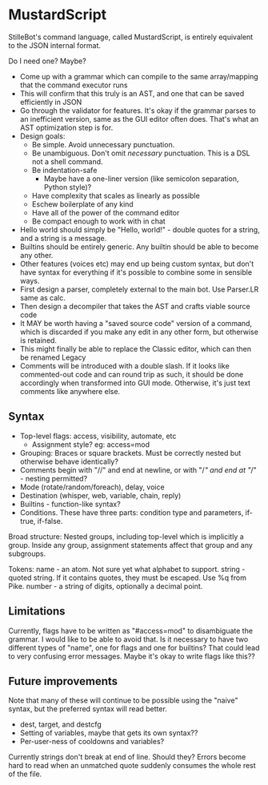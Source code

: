 MustardScript
=============

StilleBot's command language, called MustardScript, is entirely equivalent to the JSON internal format.

Do I need one? Maybe?

- Come up with a grammar which can compile to the same array/mapping that the command executor runs
- This will confirm that this truly is an AST, and one that can be saved efficiently in JSON
- Go through the validator for features. It's okay if the grammar parses to an inefficient version,
  same as the GUI editor often does. That's what an AST optimization step is for.
- Design goals:
  - Be simple. Avoid unnecessary punctuation.
  - Be unambiguous. Don't omit *necessary* punctuation. This is a DSL not a shell command.
  - Be indentation-safe
    - Maybe have a one-liner version (like semicolon separation, Python style)?
  - Have complexity that scales as linearly as possible
  - Eschew boilerplate of any kind
  - Have all of the power of the command editor
  - Be compact enough to work with in chat
- Hello world should simply be "Hello, world!" - double quotes for a string, and a string is a message.
- Builtins should be entirely generic. Any builtin should be able to become any other.
- Other features (voices etc) may end up being custom syntax, but don't have syntax for everything if
  it's possible to combine some in sensible ways.
- First design a parser, completely external to the main bot. Use Parser.LR same as calc.
- Then design a decompiler that takes the AST and crafts viable source code
- It MAY be worth having a "saved source code" version of a command, which is discarded if you make
  any edit in any other form, but otherwise is retained.
- This might finally be able to replace the Classic editor, which can then be renamed Legacy
- Comments will be introduced with a double slash. If it looks like commented-out code and can
  round trip as such, it should be done accordingly when transformed into GUI mode. Otherwise,
  it's just text comments like anywhere else.

Syntax
------

* Top-level flags: access, visibility, automate, etc
  - Assignment style? eg: access=mod
* Grouping: Braces or square brackets. Must be correctly nested but otherwise behave identically?
* Comments begin with "//" and end at newline, or with "/*" and end at "*/" - nesting permitted?
* Mode (rotate/random/foreach), delay, voice
* Destination (whisper, web, variable, chain, reply)
* Builtins - function-like syntax?
* Conditions. These have three parts: condition type and parameters, if-true, if-false.

Broad structure: Nested groups, including top-level which is implicitly a group.
Inside any group, assignment statements affect that group and any subgroups.

Tokens:
name - an atom. Not sure yet what alphabet to support.
string - quoted string. If it contains quotes, they must be escaped. Use %q from Pike.
number - a string of digits, optionally a decimal point.

Limitations
-----------

Currently, flags have to be written as "#access=mod" to disambiguate the grammar. I would
like to be able to avoid that. Is it necessary to have two different types of "name", one
for flags and one for builtins? That could lead to very confusing error messages. Maybe
it's okay to write flags like this??

Future improvements
-------------------

Note that many of these will continue to be possible using the "naive" syntax, but the
preferred syntax will read better.

* dest, target, and destcfg
* Setting of variables, maybe that gets its own syntax??
* Per-user-ness of cooldowns and variables?

Currently strings don't break at end of line. Should they? Errors become hard to read
when an unmatched quote suddenly consumes the whole rest of the file.

